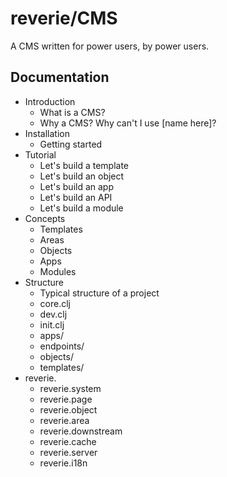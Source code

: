 # reverie/CMS

A CMS written for power users, by power users.

## Documentation

- Introduction
  - What is a CMS?
  - Why a CMS? Why can't I use [name here]?
- Installation
  - Getting started
- Tutorial
  - Let's build a template
  - Let's build an object
  - Let's build an app
  - Let's build an API
  - Let's build a module
- Concepts
  - Templates
  - Areas
  - Objects
  - Apps
  - Modules
- Structure
  - Typical structure of a project
  - core.clj
  - dev.clj
  - init.clj
  - apps/
  - endpoints/
  - objects/
  - templates/
- reverie.
  - reverie.system
  - reverie.page
  - reverie.object
  - reverie.area
  - reverie.downstream
  - reverie.cache
  - reverie.server
  - reverie.i18n
